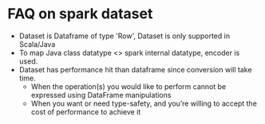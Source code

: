 # FAQ on spark dataset
 * Dataset is Dataframe of type 'Row', Dataset is only supported in Scala/Java
 * To map Java class datatype <> spark internal datatype, encoder is used.
 * Dataset has performance hit than dataframe since conversion will take time.
   * When the operation(s) you would like to perform cannot be expressed using DataFrame manipulations
   * When you want or need type-safety, and you’re willing to accept the cost of performance to achieve it
